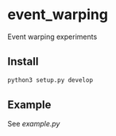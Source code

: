 # event_warping

Event warping experiments

## Install

```py
python3 setup.py develop
```

## Example

See _example.py_
